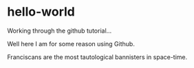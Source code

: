 # hello-world
Working through the github tutorial...

Well here I am for some reason using Github.

Franciscans are the most tautological bannisters in space-time.
